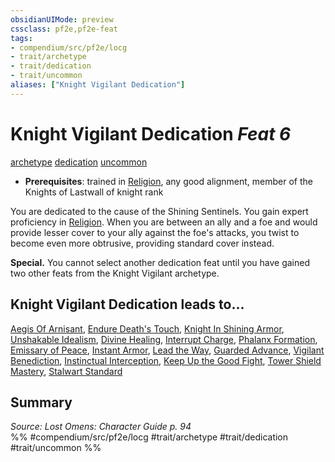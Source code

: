 ```yaml
---
obsidianUIMode: preview
cssclass: pf2e,pf2e-feat
tags:
- compendium/src/pf2e/locg
- trait/archetype
- trait/dedication
- trait/uncommon
aliases: ["Knight Vigilant Dedication"]
---
```

# Knight Vigilant Dedication  *Feat 6*  
[archetype](/rules/traits/archetype.md)  [dedication](/rules/traits/dedication.md)  [uncommon](/rules/traits/uncommon.md)  

- **Prerequisites**: trained in [Religion](/compendium/skills.md#Religion), any good alignment, member of the Knights of Lastwall of knight rank

You are dedicated to the cause of the Shining Sentinels. You gain expert proficiency in [Religion](/compendium/skills.md#Religion). When you are between an ally and a foe and would provide lesser cover to your ally against the foe's attacks, you twist to become even more obtrusive, providing standard cover instead.

**Special.** You cannot select another dedication feat until you have gained two other feats from the Knight Vigilant archetype.

## Knight Vigilant Dedication leads to...

[Aegis Of Arnisant](/compendium/feats/aegis-of-arnisant-locg.md), [Endure Death's Touch](/compendium/feats/endure-deaths-touch-locg.md), [Knight In Shining Armor](/compendium/feats/knight-in-shining-armor-locg.md), [Unshakable Idealism](/compendium/feats/unshakable-idealism-locg.md), [Divine Healing](/compendium/feats/divine-healing-lokl.md), [Interrupt Charge](/compendium/feats/interrupt-charge-lokl.md), [Phalanx Formation](/compendium/feats/phalanx-formation-lokl.md), [Emissary of Peace](/compendium/feats/emissary-of-peace-lokl.md), [Instant Armor](/compendium/feats/instant-armor-lokl.md), [Lead the Way](/compendium/feats/lead-the-way-lokl.md), [Guarded Advance](/compendium/feats/guarded-advance-lokl.md), [Vigilant Benediction](/compendium/feats/vigilant-benediction-lokl.md), [Instinctual Interception](/compendium/feats/instinctual-interception-lokl.md), [Keep Up the Good Fight](/compendium/feats/keep-up-the-good-fight-lokl.md), [Tower Shield Mastery](/compendium/feats/tower-shield-mastery-lokl.md), [Stalwart Standard](/compendium/feats/stalwart-standard-lokl.md)

## Summary

*Source: Lost Omens: Character Guide p. 94*  
%% #compendium/src/pf2e/locg #trait/archetype #trait/dedication #trait/uncommon %%
